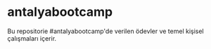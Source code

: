 
# antalyabootcamp

Bu repositorie #antalyabootcamp'de verilen ödevler ve temel kişisel çalışmaları içerir.
